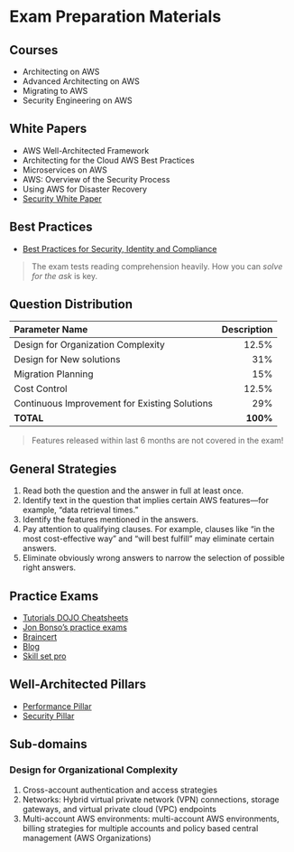 # Exam Preparation Materials

## Courses
- Architecting on AWS
- Advanced Architecting on AWS
- Migrating to AWS
- Security Engineering on AWS

## White Papers
- AWS Well-Architected Framework
- Architecting for the Cloud AWS Best Practices
- Microservices on AWS
- AWS: Overview of the Security Process
- Using AWS for Disaster Recovery
- [Security White Paper](https://docs.aws.amazon.com/whitepapers/latest/introduction-aws-security/introduction-aws-security.pdf)

## Best Practices
- [Best Practices for Security, Identity and Compliance](https://aws.amazon.com/architecture/security-identity-compliance/?cards-all.sort-by=item.additionalFields.sortDate&cards-all.sort-order=desc&awsf.content-type=*all&awsf.methodology=*all)

> The exam tests reading comprehension heavily. How you can *solve for the ask* is key.

## Question Distribution
|Parameter Name        | Description |
|:-------------|-------------:|
| Design for Organization Complexity      | 12.5% |
| Design for New solutions      | 31% |
| Migration Planning      | 15% |
| Cost Control      | 12.5% |
| Continuous Improvement for Existing Solutions      | 29% |
| **TOTAL**      | **100%** | 

> Features released within last 6 months are not covered in the exam!

## General Strategies
1. Read both the question and the answer in full at least once.
2. Identify text in the question that implies certain AWS features—for example, “data retrieval times.”
3. Identify the features mentioned in the answers.
4. Pay attention to qualifying clauses. For example, clauses like “in the most cost-effective way” and “will best fulfill” may eliminate certain answers.
5. Eliminate obviously wrong answers to narrow the selection of possible right answers.

## Practice Exams
- [Tutorials DOJO Cheatsheets](https://tutorialsdojo.com/aws-cheat-sheets/)
- [Jon Bonso’s practice exams](https://www.udemy.com/course/aws-solutions-architect-professional-practice-exams-amazon/) 
- [Braincert](https://www.braincert.com/) 
- [Blog](https://blog.dataminded.com/hooray-im-an-aws-certified-pro-architect-now-what-89f4d8b22596) 
- [Skill set pro](https://skillsetpro.com)

## Well-Architected Pillars
- [Performance Pillar](https://docs.aws.amazon.com/wellarchitected/latest/performance-efficiency-pillar/welcome.html)
- [Security Pillar](https://docs.aws.amazon.com/wellarchitected/latest/security-pillar/welcome.html)

## Sub-domains

### Design for Organizational Complexity
1. Cross-account authentication and access strategies
2. Networks: Hybrid virtual private network (VPN) connections, storage gateways, and virtual private cloud (VPC) endpoints
3. Multi-account AWS environments:  multi-account AWS environments, billing strategies for multiple accounts and policy based central management (AWS Organizations)

